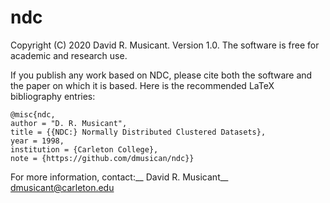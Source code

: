 # ndc

Copyright (C) 2020 David R. Musicant. Version 1.0. The software is free for academic and research use.

If you publish any work based on NDC, please cite both the software and the paper on which it is based. Here is the recommended LaTeX bibliography entries:

```
@misc{ndc,
author = "D. R. Musicant",
title = {{NDC:} Normally Distributed Clustered Datasets},
year = 1998,
institution = {Carleton College},
note = {https://github.com/dmusican/ndc}}
```

For more information, contact:__
David R. Musicant__
dmusicant@carleton.edu 
